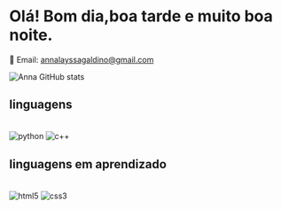 # Olá! Bom dia,boa tarde e muito boa noite.  

📧 Email: annalayssagaldino@gmail.com

![Anna GitHub stats](https://github-readme-stats.vercel.app/api?username=Annagps135&show_icons=true&theme=tokyonight)

## linguagens

<div style="display: inline_block"><br/>
  
  <img align="center" alt="python" src="https://img.shields.io/badge/Python-14354C?style=for-the-badge&logo=python&logoColor=white" />
  <img align="center" alt="c++" src="https://img.shields.io/badge/C%2B%2B-00599C?style=for-the-badge&logo=c%2B%2B&logoColor=white" />
 
</div>

## linguagens em aprendizado

<div style="display: inline_block"><br/>
  
  <img align="center" alt="html5" src="https://img.shields.io/badge/HTML5-E34F26?style=for-the-badge&logo=html5&logoColor=white" />
  <img align="center" alt="css3" src="https://img.shields.io/badge/CSS3-1572B6?style=for-the-badge&logo=css3&logoColor=white" />
 
</div>
